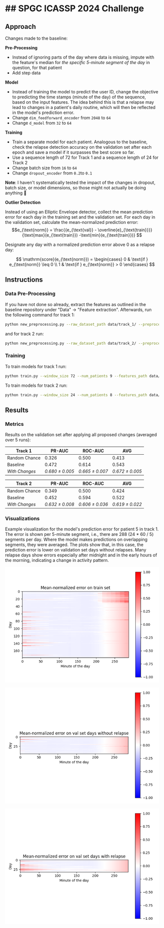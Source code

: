 
# ## SPGC ICASSP 2024 Challenge

## Approach
Changes made to the baseline:

**Pre-Processing**

 - Instead of ignoring parts of the day where data is missing, impute with the feature's median for *the specific 5-minute segment of the day* in question, for that patient
 - Add step data

**Model**

 - Instead of training the model to predict the user ID, change the objective to predicting the time stamps (minute of the day) of the sequence, based on  the input features. The idea behind this is that a relapse may lead to changes in a patient's daily routine, which will then be reflected in the model's prediction error.
 - Change `dim_feedforward_encoder` from `2048` to `64`
 - Change `d_model` from `32` to `64`

**Training**

 - Train a separate model for each patient. Analogous to the baseline, check the relapse detection accuracy on the validation set after each epoch and save a model if it surpasses the best score so far. 
 - Use a sequence length of 72 for Track 1 and a sequence length of 24 for Track 2
 - Change batch size from `16` to `64`
 - Change `dropout_encoder` from `0.2`to `0.1`

**Note**: I haven't systematically tested the impact of the changes in dropout, batch size, or model dimensions, so those might not actually be doing anything 😬

**Outlier Detection**

Instead of using an Elliptic Envelope detector, collect the mean prediction error for each day in the training set and the validation set. For each day in the validation set, calculate the mean-normalized prediction error:
$$e_{\text{norm}} = \frac{{e_{\text{val}} - \overline{e}_{\text{train}}}}{\text{max}(e_{\text{train}}) -\text{min}(e_{\text{train}})} $$

Designate any day with a normalized prediction error above 0 as a relapse day:

$$
\mathrm{score}(e_{\text{norm}}) = \begin{cases}
    0 & \text{if } e_{\text{norm}} \leq 0 \\
    1 & \text{if } e_{\text{norm}} > 0 
\end{cases}
$$


## Instructions
### Data Pre-Processing
If you have not done so already, extract the features as outlined in the baseline repository under "Data" -> "Feature extraction". Afterwards, run the following command for track 1:  
```bash  
python new_preprocessing.py --raw_dataset_path data/track_1/ --preprocessed_data_path data/track_1_features/  
```  
  
and for track 2 run:  
  
```bash  
python new_preprocessing.py --raw_dataset_path data/track_2/ --preprocessed_data_path data/track_2_features/  
```

### Training
To train models for track 1 run:
```bash  
python train.py --window_size 72 --num_patients 9 --features_path data/track_1_features --dataset_path data/track_1 --save_path checkpoints_track_1
```
To train models for track 2 run:
```bash  
python train.py --window_size 24 --num_patients 8 --features_path data/track_2_features --dataset_path data/track_2 --save_path checkpoints_track_2
```

## Results
### Metrics
Results on the validation set after applying all proposed changes (averaged over 5 runs):

| Track 1 | PR-AUC | ROC-AUC | AVG |  
|---------|--------|---------|-----|  
| Random Chance | 0.326 | 0.500 | 0.413 |  
| Baseline | 0.472 | 0.614 | 0.543 |
| *With Changes* | *0.680 ± 0.005* | *0.665 ± 0.007* | *0.672 ± 0.005* |

| Track 2 | PR-AUC | ROC-AUC | AVG |  
|---------|--------|---------|-----|  
| Random Chance | 0.349 | 0.500 | 0.424 |  
| Baseline | 0.452 | 0.594 | 0.522 |
| *With Changes* | *0.632 ± 0.008* | *0.606 ± 0.036* | *0.619 ± 0.022* |

### Visualizations

Example visualization for the model's prediction error for patient 5 in track 1. The error is shown per 5-minute segment, i.e., there are 288 (24 * 60 / 5) segments per day. Where the model makes predictions on overlapping segments, they were averaged. The plots show that, in this case, the prediction error is lower on validation set days without relapses. Many relapse days show errors especially after midnight and in the early hours of the morning, indicating a change in activity pattern. 

![Train set](img/train_5.png)

![No relapse](img/val_5_no_rel.png)

![Relapse](img/val_5_rel.png)


